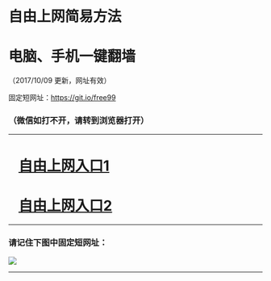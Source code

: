 ﻿# 自由上网简易方法

# 电脑、手机一键翻墙

（2017/10/09 更新，网址有效）

固定短网址：https://git.io/free99

### （微信如打不开，请转到浏览器打开）


***





# &nbsp;&nbsp; <a href="http://ft2237920047.fwq-tz-1001.info/fwqtz01.html?t=100900115342 " target="_blank">自由上网入口1</a>
# &nbsp;&nbsp; <a href="http://ft168539632.fwq-tz-1002.info/fwqtz02.html?t=100900120130 " target="_blank">自由上网入口2</a>
***

### 请记住下图中固定短网址：

<img src="https://s3-us-west-2.amazonaws.com/fwq-1001/yjfq-20170905okok.png" /> 


***


